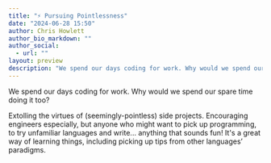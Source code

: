```yaml
---
title: "⚡️ Pursuing Pointlessness"
date: "2024-06-28 15:50"
author: Chris Howlett
author_bio_markdown: ""
author_social:
  - url: ""
layout: preview
description: "We spend our days coding for work. Why would we spend our spare time doing it too?"
---
```


We spend our days coding for work. Why would we spend our spare time doing it too?

Extolling the virtues of (seemingly-pointless) side projects. Encouraging engineers especially, but anyone who might want to pick up programming, to try unfamiliar languages and write... anything that sounds fun! It's a great way of learning things, including picking up tips from other languages’ paradigms.
